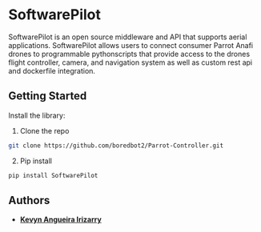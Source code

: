 # SoftwarePilot
SoftwarePilot is an open source middleware and API that supports aerial applications. SoftwarePilot allows users to connect consumer Parrot Anafi drones to programmable pythonscripts that provide access to the drones flight controller, camera, and navigation system as well as custom rest api and dockerfile integration.

## Getting Started
Install the library:
1. Clone the repo
  ```sh
  git clone https://github.com/boredbot2/Parrot-Controller.git
  ```
2. Pip install
  ```sh
  pip install SoftwarePilot
  ```

## Authors
* **[Kevyn Angueira Irizarry](https://github.com/boredbot2)**
